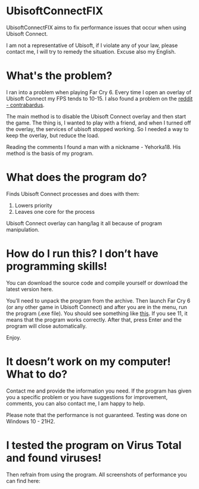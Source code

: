 # UbisoftConnectFIX
 UbisoftConnectFIX aims to fix performance issues that occur when using Ubisoft Connect.
 
I am not a representative of Ubisoft, if I violate any of your law, please contact me, I will try to remedy the situation. Excuse also my English.

What's the problem?
====
I ran into a problem when playing Far Cry 6. Every time I open an overlay of Ubisoft Connect my FPS tends to 10-15.
I also found a problem on the [reddit - contrabardus](https://www.reddit.com/r/farcry/comments/q32753/heads_up_disabling_the_ubiconnect_overlay/?utm_source=share&utm_medium=web2x&context=3).

The main method is to disable the Ubisoft Connect overlay and then start the game. The thing is, I wanted to play with a friend, and when I turned off the overlay, the services of ubisoft stopped working. So I needed a way to keep the overlay, but reduce the load.

Reading the comments I found a man with a nickname - Yehorka18. His method is the basis of my program.

What does the program do?
====
Finds Ubisoft Connect processes and does with them:
1. Lowers priority
2. Leaves one core for the process

Ubisoft Connect overlay can hang/lag it all because of program manipulation.

How do I run this? I don’t have programming skills!
====

You can download the source code and compile yourself or download the latest version here.

You’ll need to unpack the program from the archive. Then launch Far Cry 6 (or any other game in Ubisoft Connect) and after you are in the menu, run the program (.exe file). You should see something like [this](https://prnt.sc/KO1aWkp3pBEt). If you see 11, it means that the program works correctly. After that, press Enter and the program will close automatically.

Enjoy.

It doesn’t work on my computer! What to do?
====
Contact me and provide the information you need. If the program has given you a specific problem or you have suggestions for improvement, comments, you can also contact me, I am happy to help.

Please note that the performance is not guaranteed. Testing was done on Windows 10 - 21H2. 

I tested the program on Virus Total and found viruses!
====
Then refrain from using the program. All screenshots of performance you can find here:
